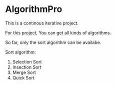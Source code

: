 # AlgorithmPro

This is a continous iterative project.

For this project, You can get all kinds of algorithms.

So far, only the sort algorithm can be availabe.

Sort algorithm:
1. Selection Sort
2. Insection Sort
3. Merge Sort
4. Quick Sort
